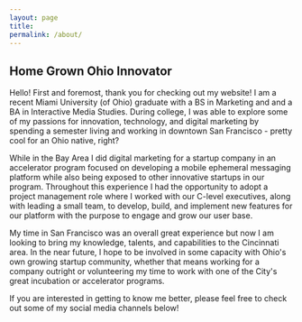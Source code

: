 ```yaml
---
layout: page
title: 
permalink: /about/
---
```


## Home Grown Ohio Innovator

Hello! First and foremost, thank you for checking out my website! I am a recent Miami University (of Ohio) graduate with a BS in Marketing and and a BA in Interactive Media Studies. During college, I was able to explore some of my passions for innovation, technology, and digital marketing by spending a semester living and working in downtown San Francisco - pretty cool for an Ohio native, right?

 While in the Bay Area I did digital marketing for a startup company in an accelerator program focused on developing a mobile ephemeral messaging platform while also being exposed to other innovative startups in our program. Throughout this experience I had the opportunity to adopt a project management role where I worked with our C-level executives, along with leading a small team, to develop, build, and implement new features for our platform with the purpose to engage and grow our user base.
 
 My time in San Francisco was an overall great experience but now I am looking to bring my knowledge, talents, and capabilities to the Cincinnati area. In the near future, I hope to be involved in some capacity with Ohio's own growing startup community, whether that means working for a company outright or volunteering my time to work with one of the City's great incubation or accelerator programs.
 
 If you are interested in getting to know me better, please feel free to check out some of my social media channels below!



